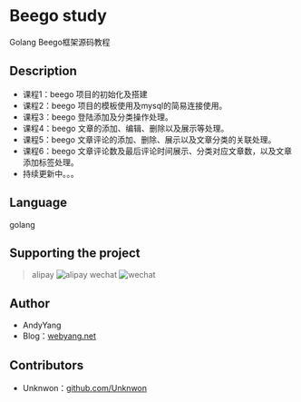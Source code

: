 # Beego study
Golang Beego框架源码教程

## Description
* 课程1：beego 项目的初始化及搭建
* 课程2：beego 项目的模板使用及mysql的简易连接使用。
* 课程3：beego 登陆添加及分类操作处理。
* 课程4：beego 文章的添加、编辑、删除以及展示等处理。
* 课程5：beego 文章评论的添加、删除、展示以及文章分类的关联处理。
* 课程6：beego 文章评论数及最后评论时间展示、分类对应文章数，以及文章添加标签处理。
* 持续更新中。。。

## Language
golang

## Supporting the project
> alipay
![alipay](http://www.webyang.net/Public/images/zfbqrcode.png)
> wechat
![wechat](http://www.webyang.net/Public/images/wxzf.jpg)

## Author
* AndyYang
* Blog：[webyang.net](http://www.webyang.net)

## Contributors
* Unknwon：[github.com/Unknwon](https://github.com/Unknwon/)


